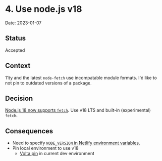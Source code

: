 # 4. Use node.js v18

Date: 2023-01-07

## Status

Accepted

## Context

11ty and the latest `node-fetch` use incompatable module formats.
I'd like to not pin to outdated versions of a package.

## Decision

[Node.js 18 now supports `fetch`](https://nodejs.org/de/blog/announcements/v18-release-announce/#fetch-experimental). Use v18 LTS and built-in (experimental) `fetch`.

## Consequences

- Need to specify [`NODE_VERSION` in Netlify environment variables.](https://www.elian.codes/blog/21-12-03-set-your-node-version-in-netlify/)
- Pin local environment to use v18
  - [Volta pin](https://docs.volta.sh/reference/pin) in current dev environment
